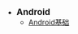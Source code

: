 - <font style="font-weight:bold;font-size:17px;">Android</font>
  - [Android基础](编程开发/移动APP/Android/Android基础)
